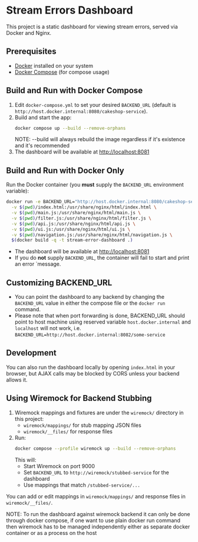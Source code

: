 # Stream Errors Dashboard

This project is a static dashboard for viewing stream errors, served via Docker and Nginx.

## Prerequisites
- [Docker](https://www.docker.com/get-started) installed on your system
- [Docker Compose](https://docs.docker.com/compose/) (for compose usage)

## Build and Run with Docker Compose

1. Edit `docker-compose.yml` to set your desired `BACKEND_URL` (default is `http://host.docker.internal:8080/cakeshop-service`).
2. Build and start the app:
   ```sh
   docker compose up --build --remove-orphans
   ```
   NOTE: --build will always rebuild the image regardless if it's existence and it's recommended
3. The dashboard will be available at [http://localhost:8081](http://localhost:8081)

## Build and Run with Docker Only
Run the Docker container (you **must** supply the `BACKEND_URL` environment variable):
   ```sh
   docker run -e BACKEND_URL="http://host.docker.internal:8080/cakeshop-service" -p 8081:80 \
     -v $(pwd)/index.html:/usr/share/nginx/html/index.html \
     -v $(pwd)/main.js:/usr/share/nginx/html/main.js \
     -v $(pwd)/filter.js:/usr/share/nginx/html/filter.js \
     -v $(pwd)/api.js:/usr/share/nginx/html/api.js \
     -v $(pwd)/ui.js:/usr/share/nginx/html/ui.js \
     -v $(pwd)/navigation.js:/usr/share/nginx/html/navigation.js \
     $(docker build -q -t stream-error-dashboard .)
   ```
   - The dashboard will be available at [http://localhost:8081](http://localhost:8081)
   - If you do **not** supply `BACKEND_URL`, the container will fail to start and print an error `message.

## Customizing BACKEND_URL

* You can point the dashboard to any backend by changing the `BACKEND_URL` value in either the compose file or the `docker run` command.
* Please note that when port forwarding is done, BACKEND_URL should point to host machine using reserved variable `host.docker.internal` and `localhost` will not work, i.e. `BACKEND_URL=http://host.docker.internal:8082/some-service` 


## Development

You can also run the dashboard locally by opening `index.html` in your browser, but AJAX calls may be blocked by CORS unless your backend allows it. 

## Using Wiremock for Backend Stubbing

1. Wiremock mappings and fixtures are under the `wiremock/` directory in this project:
   - `wiremock/mappings/` for stub mapping JSON files
   - `wiremock/__files/` for response files
2. Run:
   ```sh
   docker compose --profile wiremock up --build --remove-orphans
   ```
   This will:
   - Start Wiremock on port 9000
   - Set `BACKEND_URL` to `http://wiremock/stubbed-service` for the dashboard
   - Use mappings that match `/stubbed-service/...`

You can add or edit mappings in `wiremock/mappings/` and response files in `wiremock/__files/`. 

NOTE: To run the dashboard against wiremock backend it can only be done through docker compose, if one want to use plain docker run command then wiremock has to be managed independently either as separate docker container or as a process on the host
